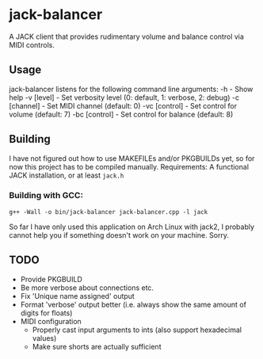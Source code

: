 # jack-balancer
A JACK client that provides rudimentary volume and balance control via MIDI controls.

## Usage
jack-balancer listens for the following command line arguments:
    -h             -  Show help
    -v [level]     -  Set verbosity level (0: default, 1: verbose, 2: debug)
    -c [channel]   -  Set MIDI channel (default: 0)
    -vc [control]  -  Set control for volume (default: 7)
    -bc [control]  -  Set control for balance (default: 8)

## Building
I have not figured out how to use MAKEFILEs and/or PKGBUILDs yet, so for now this project has to be compiled manually.
Requirements: A functional JACK installation, or at least `jack.h`
### Building with GCC:
    g++ -Wall -o bin/jack-balancer jack-balancer.cpp -l jack
So far I have only used this application on Arch Linux with jack2, I probably cannot help you if something doesn't work on your machine. Sorry.

## TODO
- Provide PKGBUILD
- Be more verbose about connections etc.
- Fix 'Unique name assigned' output
- Format 'verbose' output better (i.e. always show the same amount of digits for floats)
- MIDI configuration
  - Properly cast input arguments to ints (also support hexadecimal values)
  - Make sure shorts are actually sufficient